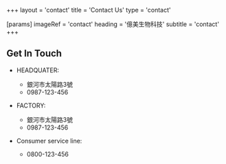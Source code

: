 +++
layout = 'contact'
title = 'Contact Us'
type = 'contact'

[params]
  imageRef = 'contact'
  heading = '億美生物科技'
  subtitle = 'contact'
+++

## Get In Touch

+ HEADQUATER:
  - 銀河市太陽路3號
  - 0987-123-456

+ FACTORY:
  - 銀河市太陽路3號
  - 0987-123-456

+ Consumer service line:
  - 0800-123-456
